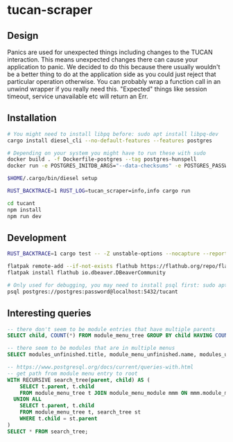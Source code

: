 # tucan-scraper

## Design

Panics are used for unexpected things including changes to the TUCAN interaction.
This means unexpected changes there can cause your application to panic. We decided to do this because there usually wouldn't be a better thing to do at the application side as you could just reject that particular operation otherwise. You can probably wrap a function call in an unwind wrapper if you really need this. "Expected" things like session timeout, service unavailable etc will return an Err.

## Installation

```bash
# You might need to install libpq before: sudo apt install libpq-dev
cargo install diesel_cli --no-default-features --features postgres

# Depending on your system you might have to run these with sudo
docker build . -f Dockerfile-postgres --tag postgres-hunspell
docker run -e POSTGRES_INITDB_ARGS="--data-checksums" -e POSTGRES_PASSWORD=password -p 5432:5432 -it postgres-hunspell

$HOME/.cargo/bin/diesel setup

RUST_BACKTRACE=1 RUST_LOG=tucan_scraper=info,info cargo run

cd tucant
npm install
npm run dev
```

##  Development

```bash
RUST_BACKTRACE=1 cargo test -- -Z unstable-options --nocapture --report-time

flatpak remote-add --if-not-exists flathub https://flathub.org/repo/flathub.flatpakrepo
flatpak install flathub io.dbeaver.DBeaverCommunity

# Only used for debugging, you may need to install psql first: sudo apt-get install postgresql
psql postgres://postgres:password@localhost:5432/tucant
```

## Interesting queries

```sql
-- there don't seem to be module entries that have multiple parents
SELECT child, COUNT(*) FROM module_menu_tree GROUP BY child HAVING COUNT(*) != 1;

-- there seem to be modules that are in multiple menus
SELECT modules_unfinished.title, module_menu_unfinished.name, modules_unfinished.tucan_id FROM module_menu_module NATURAL JOIN (SELECT module_id FROM module_menu_module GROUP BY module_id HAVING COUNT(*) != 1) dm JOIN module_menu_unfinished ON module_menu_unfinished.tucan_id = module_menu_module.module_menu_id JOIN modules_unfinished ON modules_unfinished.tucan_id = module_menu_module.module_id ORDER BY modules_unfinished.tucan_id;

-- https://www.postgresql.org/docs/current/queries-with.html
-- get path from module menu entry to root
WITH RECURSIVE search_tree(parent, child) AS (
    SELECT t.parent, t.child
    FROM module_menu_tree t JOIN module_menu_module mmm ON mmm.module_menu_id = t.child WHERE mmm.module_id = '\x000154f481a77362'
  UNION ALL
    SELECT t.parent, t.child
    FROM module_menu_tree t, search_tree st
    WHERE t.child = st.parent
)
SELECT * FROM search_tree;

```
